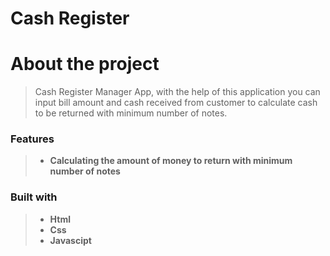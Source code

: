 # Cash Register

# About the project

> Cash Register Manager App, with the help of this application you can input bill amount and cash received from customer to calculate cash to be returned with minimum number of notes.
### Features

> - **Calculating the amount of money to return with minimum number of notes**
### Built with

> - **Html**
> - **Css**
> - **Javascipt**
